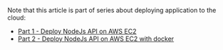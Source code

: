 Note that this article is part of series about deploying application to the cloud:

- [Part 1 - Deploy NodeJs API on AWS EC2](/post/deploy-nodejs-api-on-aws-ec2)
- [Part 2 - Deploy NodeJs API on AWS EC2 with docker](/post/deploy-nodejs-api-on-aws-ec2-with-docker)
